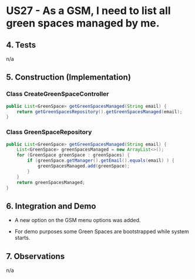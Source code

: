 # US27 - As a GSM, I need to list all green spaces managed by me.

## 4. Tests 

n/a

## 5. Construction (Implementation)

### Class CreateGreenSpaceController 

```java
public List<GreenSpace> getGreenSpacesManaged(String email) {
    return getGreenSpacesRepository().getGreenSpacesManaged(email);
}
```

### Class GreenSpaceRepository

```java
public List<GreenSpace> getGreenSpacesManaged(String email) {
    List<GreenSpace> greenSpacesManaged = new ArrayList<>();
    for (GreenSpace greenSpace : greenSpaces) {
        if (greenSpace.getManager().getEmail().equals(email) ) {
            greenSpacesManaged.add(greenSpace);
        }
    }
    return greenSpacesManaged;
}
```


## 6. Integration and Demo 

* A new option on the GSM menu options was added.

* For demo purposes some Green Spaces are bootstrapped while system starts.


## 7. Observations

n/a